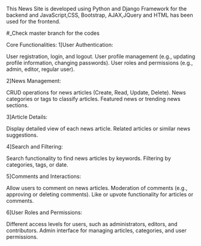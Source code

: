 This News Site is developed using Python and Django Framework for the backend and JavaScript,CSS, Bootstrap, AJAX,JQuery and HTML has been used for the frontend.

#_Check master branch for the codes

Core Functionalities: 1]User Authentication:

User registration, login, and logout. User profile management (e.g., updating profile information, changing passwords). User roles and permissions (e.g., admin, editor, regular user).

2]News Management:

CRUD operations for news articles (Create, Read, Update, Delete). News categories or tags to classify articles. Featured news or trending news sections.

3]Article Details:

Display detailed view of each news article. Related articles or similar news suggestions.

4]Search and Filtering:

Search functionality to find news articles by keywords. Filtering by categories, tags, or date.

5]Comments and Interactions:

Allow users to comment on news articles. Moderation of comments (e.g., approving or deleting comments). Like or upvote functionality for articles or comments.

6]User Roles and Permissions:

Different access levels for users, such as administrators, editors, and contributors. Admin interface for managing articles, categories, and user permissions.
